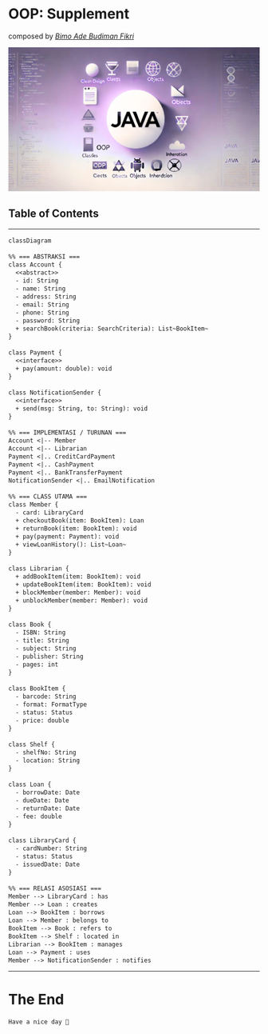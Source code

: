 # OOP: Supplement

composed by [_Bimo Ade Budiman Fikri_](https://www.linkedin.com/in/bimoadee/)

![alt text](4.png)

<!-- [TOC] -->

## **Table of Contents**

<!-- - [Overview](#overview)
- [Graphical User Interface (GUI)](#graphical-user-interface-gui)
- [Java Database Connectivity (JDBC)](#java-database-connectivity-jdbc)
- [Membangun Aplikasi GUI di Swing](#membangun-aplikasi-gui-di-swing)
  - [Step 1: Buat Frame](#step-1-buat-frame)
  - [Step 2: Tambahkan Control](#step-2-tambahkan-control)
  - [Step 3: Tentukan Layout](#step-3-tentukan-layout)
  - [Step 4: Pasang Event Handling](#step-4-pasang-event-handling)
  - [Step 5: Buat Class Mahasiswa](#step-5-buat-class-mahasiswa)
  - [Step 6: Pasang Event Handling pada Form](#step-6-pasang-event-handling)
  - [Step 7: Jalankan di EDT](#step-7-jalankan-di-edt)
- [Membangun Koneksi ke Database](#membangun-koneksi-ke-database)
  - [Apa itu JDBC?](#apa-itu-jdbc)
  - [Komponen Utama JDBC](#komponen-utama-jdbc)
  - [Alur Kerja JDBC](#alur-kerja-jdbc)
  - [Step-by-Step Koneksi dan Menyimpan Data Mahasiswa](#step-by-step-koneksi-dan-menyimpan-data-mahasiswa)
    - [Step 1: Persiapkan Database](#step-1-persiapkan-database)
    - [Step 2: Tambahkan JDBC Driver ke Project](#step-2-tambahkan-jdbc-driver-ke-project)
    - [Step 3: Buat Kelas Koneksi Database](#step-3-buat-kelas-koneksi-database)
    - [Step 4: Modifikasi Form Mahasiswa untuk Simpan ke Database](#step-4-modifikasi-form-mahasiswa-untuk-simpan-ke-database)
    - [Step 5: Jalankan Program](#step-5-jalankan-program) -->

---

```mermaid
classDiagram

%% === ABSTRAKSI ===
class Account {
  <<abstract>>
  - id: String
  - name: String
  - address: String
  - email: String
  - phone: String
  - password: String
  + searchBook(criteria: SearchCriteria): List~BookItem~
}

class Payment {
  <<interface>>
  + pay(amount: double): void
}

class NotificationSender {
  <<interface>>
  + send(msg: String, to: String): void
}

%% === IMPLEMENTASI / TURUNAN ===
Account <|-- Member
Account <|-- Librarian
Payment <|.. CreditCardPayment
Payment <|.. CashPayment
Payment <|.. BankTransferPayment
NotificationSender <|.. EmailNotification

%% === CLASS UTAMA ===
class Member {
  - card: LibraryCard
  + checkoutBook(item: BookItem): Loan
  + returnBook(item: BookItem): void
  + pay(payment: Payment): void
  + viewLoanHistory(): List~Loan~
}

class Librarian {
  + addBookItem(item: BookItem): void
  + updateBookItem(item: BookItem): void
  + blockMember(member: Member): void
  + unblockMember(member: Member): void
}

class Book {
  - ISBN: String
  - title: String
  - subject: String
  - publisher: String
  - pages: int
}

class BookItem {
  - barcode: String
  - format: FormatType
  - status: Status
  - price: double
}

class Shelf {
  - shelfNo: String
  - location: String
}

class Loan {
  - borrowDate: Date
  - dueDate: Date
  - returnDate: Date
  - fee: double
}

class LibraryCard {
  - cardNumber: String
  - status: Status
  - issuedDate: Date
}

%% === RELASI ASOSIASI ===
Member --> LibraryCard : has
Member --> Loan : creates
Loan --> BookItem : borrows
Loan --> Member : belongs to
BookItem --> Book : refers to
BookItem --> Shelf : located in
Librarian --> BookItem : manages
Loan --> Payment : uses
Member --> NotificationSender : notifies
```

---

# The End

```
Have a nice day 👋
```
